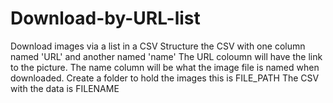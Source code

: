 # Download-by-URL-list
Download images via a list in a CSV
Structure the CSV with one column named 'URL' and another named 'name'
The URL coloumn will have the link to the picture.
The name column will be what the image file is named when downloaded.
Create a folder to hold the images this is FILE_PATH
The CSV with the data is FILENAME
